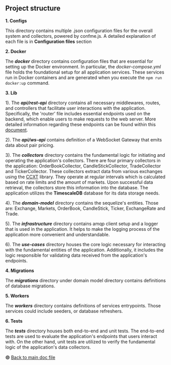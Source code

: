 ## Project structure

**1. Configs**

This directory contains multiple .json configuration files for the overall system and collectors, powered by confme.js.
A detailed explanation of each file is in **Configuration files** section

**2. Docker**

The **_docker_** directory contains configuration files that are essential for setting up the Docker environment. In particular, the _docker-compose.yml_ file holds the foundational setup for all application services. These services run in Docker containers and are generated when you execute the `npm run docker:up` command.

**3. Lib**

1). The **_api/rest-api_** directory contains all necessary middlewares, routes, and controllers that facilitate user interactions with the application. Specifically, the 'router' file includes essential endpoints used on the backend, which enable users to make requests to the web server. More detailed information regarding these endpoints can be found within this [document](https://docs.google.com/document/d/19uerp83M06Sk8KeAF8MmpmZ2xkDFXb596DnAGadW3AU/edit#heading=h.n62o7iyrbu46).

2). The **_api/ws-api_** contains definition of a WebSocket Gateway that emits data about pair pricing.

3). The **_collectors_** directory contains the fundamental logic for initiating and operating the application's collectors. There are four primary collectors in the application: OrderBookCollector, CandleStickCollector, TradeCollector and TickerCollector. These collectors extract data from various exchanges using the [CCXT](https://docs.ccxt.com/#/) library. They operate at regular intervals which is calculated based on rate limits and the amount of markets. Upon successful data retrieval, the collectors store this information into the database. The application utilizes the **TimescaleDB** database for its data storage needs.

4). The **_domain-model_** directory contains the sequelize's entities. Those are: Exchange, Markets, OrderBook, CandleStick, Ticker, ExchangeRate and Trade.

5). The **_infrastructure_** directory contains amqp client setup and a logger that is used in the application. It helps to make the logging process of the application more convenient and understandable.

6). The **_use-cases_** directory houses the core logic necessary for interacting with the fundamental entities of the application. Additionally, it includes the logic responsible for validating data received from the application's endpoints.

**4. Migrations**

The **_migrations_** directory under domain model directory contains definitions of database migrations.

**5. Workers**

The **_workers_** directory contains definitions of services entrypoints. Those services could include seeders, or database refreshers.

**6. Tests**

The **_tests_** directory houses both end-to-end and unit tests. The end-to-end tests are used to evaluate the application's endpoints that users interact with. On the other hand, unit tests are utilized to verify the fundamental logic of the application's data collectors.



 🟣 [Back to main doc file](../README.md)
